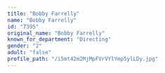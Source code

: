 ```yaml
---
title: "Bobby Farrelly"
name: "Bobby Farrelly"
id: "7395"
original_name: "Bobby Farrelly"
known_for_department: "Directing"
gender: "2"
adult: "false"
profile_path: "/i5mt42m2MjMpFVrVYlYmp5ylLDy.jpg"
---
```

